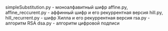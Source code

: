 simpleSubstitution.py - моноалфавитный шифр
affine.py, affine_reccurent.py - аффинный шифр и его рекуррентная версия
hill.py, hill_recurrent.py - шифр Хилла и его рекуррентная версия
rsa.py - алгоритм RSA
dsa.py - алгоритм цифровой подписи
